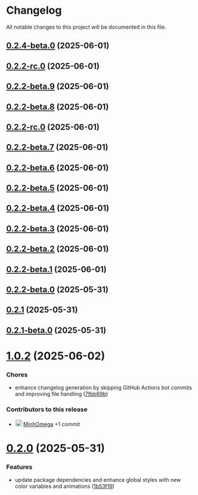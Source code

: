 # Changelog

All notable changes to this project will be documented in this file.

## [0.2.4-beta.0](https://github.com/MinhOmega/test/compare/v0.2.2-beta.9...v0.2.4-beta.0) (2025-06-01)



## [0.2.2-rc.0](https://github.com/MinhOmega/test/compare/v0.2.2-beta.9...v0.2.4-beta.0) (2025-06-01)

## [0.2.2-beta.9](https://github.com/MinhOmega/test/compare/v0.2.2-beta.8...v0.2.2-beta.9) (2025-06-01)

## [0.2.2-beta.8](https://github.com/MinhOmega/test/compare/v0.2.2-beta.7...v0.2.2-beta.8) (2025-06-01)
## [0.2.2-rc.0](https://github.com/MinhOmega/test/compare/v0.2.2-beta.7...v0.2.2-rc.0) (2025-06-01)

## [0.2.2-beta.7](https://github.com/MinhOmega/test/compare/v0.2.2-beta.6...v0.2.2-beta.7) (2025-06-01)

## [0.2.2-beta.6](https://github.com/MinhOmega/test/compare/v0.2.2-beta.5...v0.2.2-beta.6) (2025-06-01)

## [0.2.2-beta.5](https://github.com/MinhOmega/test/compare/v0.2.2-beta.4...v0.2.2-beta.5) (2025-06-01)

## [0.2.2-beta.4](https://github.com/MinhOmega/test/compare/v0.2.2-beta.3...v0.2.2-beta.4) (2025-06-01)

## [0.2.2-beta.3](https://github.com/MinhOmega/test/compare/v0.2.2-beta.2...v0.2.2-beta.3) (2025-06-01)

## [0.2.2-beta.2](https://github.com/MinhOmega/test/compare/v0.2.2-beta.1...v0.2.2-beta.2) (2025-06-01)

## [0.2.2-beta.1](https://github.com/MinhOmega/test/compare/v0.2.2-beta.0...v0.2.2-beta.1) (2025-06-01)

## [0.2.2-beta.0](https://github.com/MinhOmega/test/compare/v0.2.1...v0.2.2-beta.0) (2025-05-31)

## [0.2.1](https://github.com/MinhOmega/test/compare/v0.2.1-beta.0...v0.2.1) (2025-05-31)



## [0.2.1-beta.0](https://github.com/MinhOmega/test/compare/v0.2.0...v0.2.1-beta.0) (2025-05-31)



# [1.0.2](https://github.com/MinhOmega/test/compare/v1.0.1...v1.0.2) (2025-06-02)


### Chores

* enhance changelog generation by skipping GitHub Actions bot commits and improving file handling ([7fbb69b](https://github.com/MinhOmega/test/commit/7fbb69bbacedff3dae732ee6fb8b5d7a01e4e371))

### Contributors to this release

- <img src="https://avatars.githubusercontent.com/MinhOmega?v=4&s=18" alt="avatar" width="18"/> [MinhOmega](https://github.com/MinhOmega) +1 commit


# [0.2.0](https://github.com/MinhOmega/test/compare/1b53f193b5cf78a6381500ffcc3d44ea1e8ce2d7...v0.2.0) (2025-05-31)


### Features

* update package dependencies and enhance global styles with new color variables and animations ([1b53f19](https://github.com/MinhOmega/test/commit/1b53f193b5cf78a6381500ffcc3d44ea1e8ce2d7))
